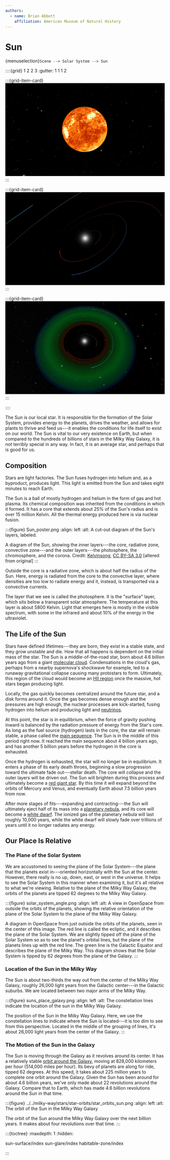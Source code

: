 ```yaml
---
authors:
  - name: Brian Abbott
    affiliation: American Museum of Natural History
---
```



# Sun

{menuselection}`Scene --> Solar System --> Sun`



::::{grid} 1 2 2 3
:gutter: 1 1 1 2

:::{grid-item-card} [](./sun-surface/index)
[![Sun surface](./sun-surface/sun_photosphere_icon.png)](./sun-surface/index)
:::

:::{grid-item-card} [](./sun-glare/index)
[![Sun glare](./sun-glare/sun_glare_icon.png)](./sun-glare/index)
:::

:::{grid-item-card} [](./habitable-zone/index)
[![Habitable zone](./habitable-zone/sun_habitable_zone_icon.png)](./habitable-zone/index)
:::

::::



The Sun is our local star. It is responsible for the formation of the Solar System,  provides energy to the planets, drives the weather, and allows for plants to thrive and feed us---it enables the conditions for life itself to exist on our world. The Sun is vital to our very existence on Earth, but when compared to the hundreds of billions of stars in the Milky Way Galaxy, it is not terribly special in any way. In fact, it is an average star, and perhaps that is good for us.



## Composition

Stars are light factories. The Sun fuses hydrogen into helium and, as a byproduct, produces light. This light is emitted from the Sun and takes eight minutes to reach Earth. 

The Sun is a ball of mostly hydrogen and helium in the form of gas and hot plasma. Its chemical composition was inherited from the conditions in which it formed. It has a core that extends about 25% of the Sun's radius and is over 15 million Kelvin. All the thermal energy produced here is via nuclear fusion.


:::{figure} Sun_poster.png
:align: left
:alt: A cut-out diagram of the Sun's layers, labeled.

A diagram of the Sun, showing the inner layers---the core, radiative zone, convective zone---and the outer layers---the photosphere, the chromosphere, and the corona. Credit: [Kelvinsong](https://commons.wikimedia.org/wiki/User:Kelvinsong), [CC BY-SA 3.0](https://creativecommons.org/licenses/by-sa/3.0/deed.en) [altered from original]
:::


Outside the core is a radiative zone, which is about half the radius of the Sun. Here, energy is radiated from the core to the convective layer, where densities are too low to radiate energy and it, instead, is transported via a convective currents. 

The layer that we see is called the photosphere. It is the "surface" layer, which sits below a transparent solar atmosphere. The temperature at this layer is about 5800 Kelvin. Light that emerges here is mostly in the visible spectrum, with some in the infrared and about 10% of the energy in the ultraviolet.



## The Life of the Sun

Stars have defined lifetimes---they are born, they exist in a stable state, and they grow unstable and die. How that all happens is dependent on the initial mass of the star. The Sun is a middle-of-the-road star, born about 4.6 billion years ago from a giant [molecular cloud](https://en.wikipedia.org/wiki/Molecular_cloud). Condensations in the cloud's gas, perhaps from a nearby supernova's shockwave for example, led to a runaway gravitational collapse causing many protostars to form. Ultimately, this region of the cloud would become an [HII region](../../milky-way/nebulae/HII-regions/index) once the massive, hot stars began producing light. 

Locally, the gas quickly becomes centralized around the future star, and a disk forms around it. Once the gas becomes dense enough and the pressures are high enough, the nuclear processes are kick-started, fusing hydrogen into helium and producing light and [neutrinos](https://en.wikipedia.org/wiki/Neutrino). 

At this point, the star is in equilibrium, when the force of gravity pushing inward is balanced by the radiation pressure of energy from the Star's core. As long as the fuel source (hydrogen) lasts in the core, the star will remain stable, a phase called the [main sequence](https://en.wikipedia.org/wiki/Main_sequence). The Sun is in the middle of this period right now. It reached the main sequence about 4 billion years ago, and has another 5 billion years before the hydrogen in the core is exhausted.

Once the hydrogen is exhausted, the star will no longer be in equilibrium. It enters a phase of its early death throes, beginning a slow progression toward the ultimate fade out---stellar death. The core will collapse and the outer layers will be driven out. The Sun will brighten during this process and ultimately become a [red giant star](https://en.wikipedia.org/wiki/Red_giant). By this time it will expand beyond the orbits of Mercury and Venus, and eventually Earth about 7.5 billion years from now.

After more stages of fits---expanding and contracting---the Sun will ultimately eject half of its mass into a [planetary nebula](../../milky-way/nebulae/planetary-nebulae/index), and its core will become a [white dwarf](../../milky-way/stellar-remnants/white-dwarfs/index). The ionized gas of the planetary nebula will last roughly 10,000 years, while the white dwarf will slowly fade over trillions of years until it no longer radiates any energy.



## Our Place Is Relative

### The Plane of the Solar System

We are accustomed to seeing the plane of the Solar System---the plane that the planets exist in---oriented horizontally with the Sun at the center. However, there really is no up, down, east, or west in the universe. It helps to see the Solar System in this manner when examining it, but it's all relative to what we're viewing. Relative to the plane of the Milky Way Galaxy, the orbits of the planets are tipped 62 degrees to the Milky Way Galaxy.


:::{figure} solar_system_angle.png
:align: left
:alt: A view in OpenSpace from outside the orbits of the planets, showing the relative orientation of the plane of the Solar System to the plane of the Milky Way Galaxy.

A diagram in OpenSpace from just outside the orbits of the planets, seen in the center of this image. The red line is called the ecliptic, and it describes the plane of the Solar System. We are slightly tipped off the plane of the Solar System so as to see the planet's orbital lines, but the plane of the planets lines up with the red line. The green line is the Galactic Equator and describes the plane of the Milky Way. This diagram shows that the Solar System is tipped by 62 degrees from the plane of the Galaxy.
:::



### Location of the Sun in the Milky Way

The Sun is about two-thirds the way out from the center of the Milky Way Galaxy, roughly 26,000 light years from the Galactic center---in the Galactic suburbs. We are located between two major arms of the Milky Way.


:::{figure} suns_place_galaxy.png
:align: left
:alt: The constellation lines indicate the location of the sun in the Milky Way Galaxy.

The position of the Sun in the Milky Way Galaxy. Here, we use the constellation lines to indicate where the Sun is located---it is too dim to see from this perspective. Located in the middle of the grouping of lines, it's about 26,000 light years from the center of the Galaxy.
:::



### The Motion of the Sun in the Galaxy

The Sun is moving through the Galaxy as it revolves around its center. It has a relatively stable [orbit around the Galaxy](../../milky-way/stars/star-orbits/index), moving at 828,000 kilometers per hour (514,000 miles per hour). Its bevy of planets are along for ride, tipped 62 degrees. At this speed, it takes about 225 million years to complete one orbit around the Galaxy. Given the Sun has been around for about 4.6 billion years, we've only made about 22 revolutions around the Galaxy. Compare that to Earth, which has made 4.6 billion revolutions around the Sun in that time.


:::{figure} ../../milky-way/stars/star-orbits/star_orbits_sun.png
:align: left
:alt: The orbit of the Sun in the Milky Way Galaxy

The orbit of the Sun around the Milky Way Galaxy over the next billion years. It makes about four revolutions over that time. 
:::




:::{toctree}
:maxdepth: 1
:hidden:

sun-surface/index
sun-glare/index
habitable-zone/index

:::

